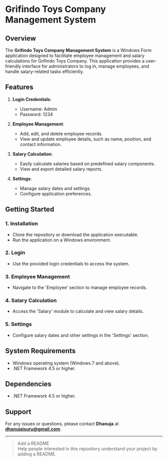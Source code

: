 # Grifindo Toys Company Management System

## Overview

The **Grifindo Toys Company Management System** is a Windows Form application designed to facilitate employee management and salary calculations for Grifindo Toys Company. This application provides a user-friendly interface for administrators to log in, manage employees, and handle salary-related tasks efficiently.

## Features

1. **Login Credentials**:
   - Username: Admin
   - Password: 1234

2. **Employee Management**:
   - Add, edit, and delete employee records.
   - View and update employee details, such as name, position, and contact information.

3. **Salary Calculation**:
   - Easily calculate salaries based on predefined salary components.
   - View and export detailed salary reports.

4. **Settings**:
   - Manage salary dates and settings.
   - Configure application preferences.

## Getting Started

### 1. Installation
   - Clone the repository or download the application executable.
   - Run the application on a Windows environment.

### 2. Login
   - Use the provided login credentials to access the system.

### 3. Employee Management
   - Navigate to the 'Employee' section to manage employee records.

### 4. Salary Calculation
   - Access the 'Salary' module to calculate and view salary details.

### 5. Settings
   - Configure salary dates and other settings in the 'Settings' section.

## System Requirements

- Windows operating system (Windows 7 and above).
- .NET Framework 4.5 or higher.

## Dependencies

- .NET Framework 4.5 or higher.

## Support

For any issues or questions, please contact **Dhanuja** at **dhanujaisuru@gmail.com**.

---

> Add a README  
> Help people interested in this repository understand your project by adding a README.
